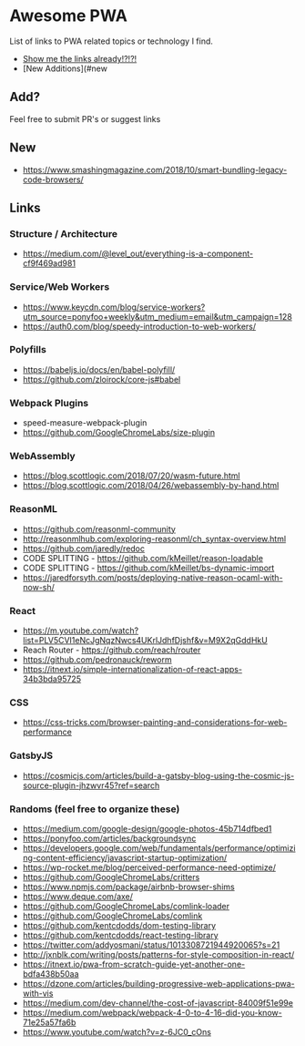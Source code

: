 # Awesome PWA
List of links to PWA related topics or technology I find.

* [Show me the links already!?!?!](#links)
* [New Additions](#new

## Add?
Feel free to submit PR's or suggest links

## New
* https://www.smashingmagazine.com/2018/10/smart-bundling-legacy-code-browsers/

## Links

### Structure / Architecture
* https://medium.com/@level_out/everything-is-a-component-cf9f469ad981

### Service/Web Workers
* https://www.keycdn.com/blog/service-workers?utm_source=ponyfoo+weekly&utm_medium=email&utm_campaign=128
* https://auth0.com/blog/speedy-introduction-to-web-workers/

### Polyfills
* https://babeljs.io/docs/en/babel-polyfill/
* https://github.com/zloirock/core-js#babel

### Webpack Plugins
* speed-measure-webpack-plugin
* https://github.com/GoogleChromeLabs/size-plugin

### WebAssembly
* https://blog.scottlogic.com/2018/07/20/wasm-future.html
* https://blog.scottlogic.com/2018/04/26/webassembly-by-hand.html

### ReasonML
* https://github.com/reasonml-community
* http://reasonmlhub.com/exploring-reasonml/ch_syntax-overview.html
* https://github.com/jaredly/redoc
* CODE SPLITTING - https://github.com/kMeillet/reason-loadable
* CODE SPLITTING - https://github.com/kMeillet/bs-dynamic-import
* https://jaredforsyth.com/posts/deploying-native-reason-ocaml-with-now-sh/

### React
* https://m.youtube.com/watch?list=PLV5CVI1eNcJgNqzNwcs4UKrlJdhfDjshf&v=M9X2qGddHkU
* Reach Router - https://github.com/reach/router
* https://github.com/pedronauck/reworm
* https://itnext.io/simple-internationalization-of-react-apps-34b3bda95725

### CSS
* https://css-tricks.com/browser-painting-and-considerations-for-web-performance

### GatsbyJS
* https://cosmicjs.com/articles/build-a-gatsby-blog-using-the-cosmic-js-source-plugin-jhzwvr45?ref=search

### Randoms (feel free to organize these)
* https://medium.com/google-design/google-photos-45b714dfbed1
* https://ponyfoo.com/articles/backgroundsync
* https://developers.google.com/web/fundamentals/performance/optimizing-content-efficiency/javascript-startup-optimization/
* https://wp-rocket.me/blog/perceived-performance-need-optimize/
* https://github.com/GoogleChromeLabs/critters
* https://www.npmjs.com/package/airbnb-browser-shims
* https://www.deque.com/axe/
* https://github.com/GoogleChromeLabs/comlink-loader
* https://github.com/GoogleChromeLabs/comlink
* https://github.com/kentcdodds/dom-testing-library
* https://github.com/kentcdodds/react-testing-library
* https://twitter.com/addyosmani/status/1013308721944920065?s=21
* http://jxnblk.com/writing/posts/patterns-for-style-composition-in-react/
* https://itnext.io/pwa-from-scratch-guide-yet-another-one-bdfa438b50aa
* https://dzone.com/articles/building-progressive-web-applications-pwa-with-vis
* https://medium.com/dev-channel/the-cost-of-javascript-84009f51e99e
* https://medium.com/webpack/webpack-4-0-to-4-16-did-you-know-71e25a57fa6b
* https://www.youtube.com/watch?v=z-6JC0_cOns
